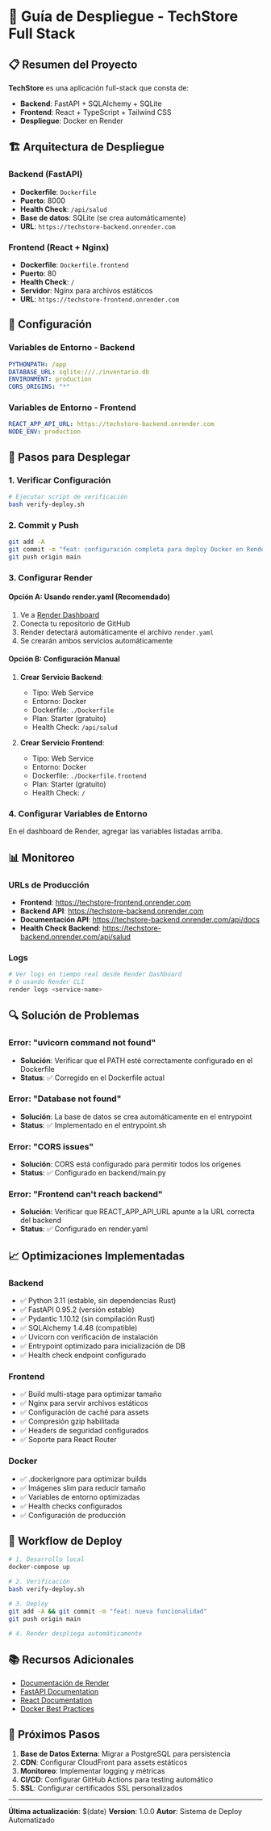 # 🚀 Guía de Despliegue - TechStore Full Stack

## 📋 Resumen del Proyecto

**TechStore** es una aplicación full-stack que consta de:
- **Backend**: FastAPI + SQLAlchemy + SQLite
- **Frontend**: React + TypeScript + Tailwind CSS
- **Despliegue**: Docker en Render

## 🏗️ Arquitectura de Despliegue

### Backend (FastAPI)
- **Dockerfile**: `Dockerfile`
- **Puerto**: 8000
- **Health Check**: `/api/salud`
- **Base de datos**: SQLite (se crea automáticamente)
- **URL**: `https://techstore-backend.onrender.com`

### Frontend (React + Nginx)
- **Dockerfile**: `Dockerfile.frontend`
- **Puerto**: 80
- **Health Check**: `/`
- **Servidor**: Nginx para archivos estáticos
- **URL**: `https://techstore-frontend.onrender.com`

## 🔧 Configuración

### Variables de Entorno - Backend
```yaml
PYTHONPATH: /app
DATABASE_URL: sqlite:///./inventario.db
ENVIRONMENT: production
CORS_ORIGINS: "*"
```

### Variables de Entorno - Frontend
```yaml
REACT_APP_API_URL: https://techstore-backend.onrender.com
NODE_ENV: production
```

## 🚀 Pasos para Desplegar

### 1. Verificar Configuración
```bash
# Ejecutar script de verificación
bash verify-deploy.sh
```

### 2. Commit y Push
```bash
git add -A
git commit -m "feat: configuración completa para deploy Docker en Render"
git push origin main
```

### 3. Configurar Render

#### Opción A: Usando render.yaml (Recomendado)
1. Ve a [Render Dashboard](https://render.com/)
2. Conecta tu repositorio de GitHub
3. Render detectará automáticamente el archivo `render.yaml`
4. Se crearán ambos servicios automáticamente

#### Opción B: Configuración Manual
1. **Crear Servicio Backend**:
   - Tipo: Web Service
   - Entorno: Docker
   - Dockerfile: `./Dockerfile`
   - Plan: Starter (gratuito)
   - Health Check: `/api/salud`

2. **Crear Servicio Frontend**:
   - Tipo: Web Service
   - Entorno: Docker
   - Dockerfile: `./Dockerfile.frontend`
   - Plan: Starter (gratuito)
   - Health Check: `/`

### 4. Configurar Variables de Entorno
En el dashboard de Render, agregar las variables listadas arriba.

## 📊 Monitoreo

### URLs de Producción
- **Frontend**: https://techstore-frontend.onrender.com
- **Backend API**: https://techstore-backend.onrender.com
- **Documentación API**: https://techstore-backend.onrender.com/api/docs
- **Health Check Backend**: https://techstore-backend.onrender.com/api/salud

### Logs
```bash
# Ver logs en tiempo real desde Render Dashboard
# O usando Render CLI
render logs <service-name>
```

## 🔍 Solución de Problemas

### Error: "uvicorn command not found"
- **Solución**: Verificar que el PATH esté correctamente configurado en el Dockerfile
- **Status**: ✅ Corregido en el Dockerfile actual

### Error: "Database not found"
- **Solución**: La base de datos se crea automáticamente en el entrypoint
- **Status**: ✅ Implementado en el entrypoint.sh

### Error: "CORS issues"
- **Solución**: CORS está configurado para permitir todos los orígenes
- **Status**: ✅ Configurado en backend/main.py

### Error: "Frontend can't reach backend"
- **Solución**: Verificar que REACT_APP_API_URL apunte a la URL correcta del backend
- **Status**: ✅ Configurado en render.yaml

## 📈 Optimizaciones Implementadas

### Backend
- ✅ Python 3.11 (estable, sin dependencias Rust)
- ✅ FastAPI 0.95.2 (versión estable)
- ✅ Pydantic 1.10.12 (sin compilación Rust)
- ✅ SQLAlchemy 1.4.48 (compatible)
- ✅ Uvicorn con verificación de instalación
- ✅ Entrypoint optimizado para inicialización de DB
- ✅ Health check endpoint configurado

### Frontend
- ✅ Build multi-stage para optimizar tamaño
- ✅ Nginx para servir archivos estáticos
- ✅ Configuración de caché para assets
- ✅ Compresión gzip habilitada
- ✅ Headers de seguridad configurados
- ✅ Soporte para React Router

### Docker
- ✅ .dockerignore para optimizar builds
- ✅ Imágenes slim para reducir tamaño
- ✅ Variables de entorno optimizadas
- ✅ Health checks configurados
- ✅ Configuración de producción

## 🔄 Workflow de Deploy

```bash
# 1. Desarrollo local
docker-compose up

# 2. Verificación
bash verify-deploy.sh

# 3. Deploy
git add -A && git commit -m "feat: nueva funcionalidad"
git push origin main

# 4. Render despliega automáticamente
```

## 📚 Recursos Adicionales

- [Documentación de Render](https://render.com/docs)
- [FastAPI Documentation](https://fastapi.tiangolo.com/)
- [React Documentation](https://react.dev/)
- [Docker Best Practices](https://docs.docker.com/develop/best-practices/)

## 🎯 Próximos Pasos

1. **Base de Datos Externa**: Migrar a PostgreSQL para persistencia
2. **CDN**: Configurar CloudFront para assets estáticos
3. **Monitoreo**: Implementar logging y métricas
4. **CI/CD**: Configurar GitHub Actions para testing automático
5. **SSL**: Configurar certificados SSL personalizados

---

**Última actualización**: $(date)
**Version**: 1.0.0
**Autor**: Sistema de Deploy Automatizado
